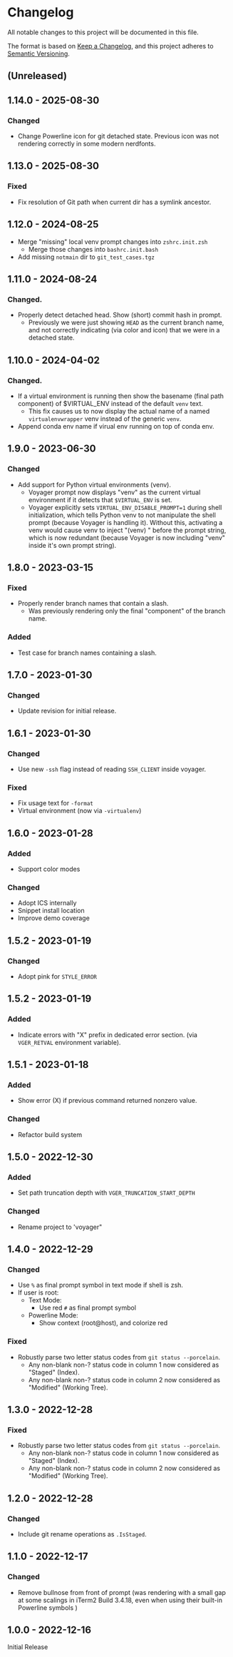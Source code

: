 # Changelog
All notable changes to this project will be documented in this file.

The format is based on [Keep a Changelog](https://keepachangelog.com/en/1.0.0/),
and this project adheres to [Semantic Versioning](https://semver.org/spec/v2.0.0.html).

## **(Unreleased)**

## 1.14.0 - 2025-08-30
### Changed
- Change Powerline icon for git detached state.  Previous icon was not rendering correctly in some modern nerdfonts.

## 1.13.0 - 2025-08-30
### Fixed
- Fix resolution of Git path when current dir has a symlink ancestor.

## 1.12.0 - 2024-08-25
- Merge "missing" local venv prompt changes into `zshrc.init.zsh`
    - Merge those changes into `bashrc.init.bash`
- Add missing `notmain` dir to `git_test_cases.tgz`

## 1.11.0 - 2024-08-24
### Changed.
- Properly detect detached head. Show (short) commit hash in prompt.
    - Previously we were just showing `HEAD` as the current branch name, and not correctly indicating (via color and icon) that we were in a detached state.

## 1.10.0 - 2024-04-02
### Changed.
- If a virtual environment is running then show the basename (final path component) of $VIRTUAL_ENV instead of the default `venv` text.
    - This fix causes us to now display the actual name of a named `virtualenvwrapper` venv instead of the generic `venv`.
- Append conda env name if virual env running on top of conda env.

## 1.9.0 - 2023-06-30
### Changed
- Add support for Python virtual environments (venv).
    - Voyager prompt now displays "venv" as the current virtual environment if it detects that `$VIRTUAL_ENV` is set.
    - Voyager explicitly sets `VIRTUAL_ENV_DISABLE_PROMPT=1` during shell initialization, which tells Python venv to not manipulate the shell prompt (because Voyager is handling it). Without this, activating a venv would cause venv to inject "(venv) " before the prompt string, which is now redundant (because Voyager is now including "venv" inside it's own prompt string).

## 1.8.0 - 2023-03-15
### Fixed
- Properly render branch names that contain a slash.
    - Was previously rendering only the final "component" of the branch name.
### Added
- Test case for branch names containing a slash.

## 1.7.0 - 2023-01-30
### Changed
- Update revision for initial release.

## 1.6.1 - 2023-01-30
### Changed
- Use new `-ssh` flag instead of reading `SSH_CLIENT` inside voyager.
### Fixed
- Fix usage text for `-format`
- Virtual environment (now via `-virtualenv`)

## 1.6.0 - 2023-01-28
### Added
- Support color modes
### Changed
- Adopt ICS internally
- Snippet install location
- Improve demo coverage

## 1.5.2 - 2023-01-19
### Changed
- Adopt pink for `STYLE_ERROR`

## 1.5.2 - 2023-01-19
### Added
- Indicate errors with "X" prefix in dedicated error section. (via `VGER_RETVAL` environment variable).

## 1.5.1 - 2023-01-18
### Added
- Show error (X) if previous command returned nonzero value.
### Changed
- Refactor build system

## 1.5.0 - 2022-12-30
### Added
- Set path truncation depth with `VGER_TRUNCATION_START_DEPTH`
### Changed
- Rename project to 'voyager"

## 1.4.0 - 2022-12-29
### Changed
- Use `%` as final prompt symbol in text mode if shell is zsh.
- If user is root:
    - Text Mode:
        - Use red `#` as final prompt symbol
    - Powerline Mode:
        - Show context (root@host), and colorize red
### Fixed
- Robustly parse two letter status codes from `git status --porcelain`.
    - Any non-blank non-? status code in column 1 now considered as "Staged" (Index).
    - Any non-blank non-? status code in column 2 now considered as  "Modified" (Working Tree).
## 1.3.0 - 2022-12-28
### Fixed
- Robustly parse two letter status codes from `git status --porcelain`.
    - Any non-blank non-? status code in column 1 now considered as "Staged" (Index).
    - Any non-blank non-? status code in column 2 now considered as  "Modified" (Working Tree).

## 1.2.0 - 2022-12-28
### Changed
- Include git rename operations as `.IsStaged`.

## 1.1.0 - 2022-12-17
### Changed
- Remove bullnose from front of prompt (was rendering with a small gap at some scalings in iTerm2 Build 3.4.18, even when using their built-in Powerline symbols )

## 1.0.0 - 2022-12-16
Initial Release
